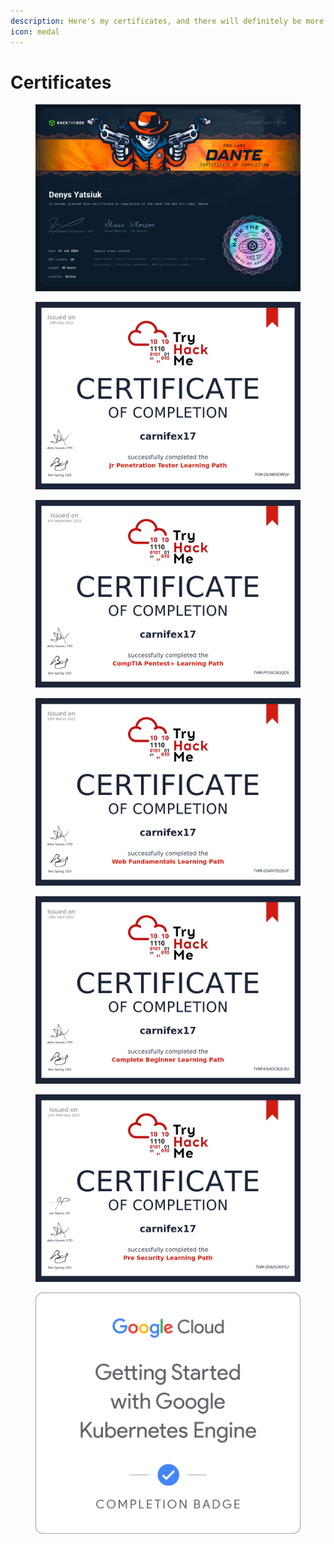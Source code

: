 ```yaml
---
description: Here's my certificates, and there will definitely be more here :)
icon: medal
---
```


# Certificates

<figure><img src="../.gitbook/assets/Dante.png" alt=""><figcaption></figcaption></figure>

<figure><img src="../.gitbook/assets/carnifex17_jr_penetration_tester.png" alt=""><figcaption></figcaption></figure>

<figure><img src="../.gitbook/assets/carnifex17_pentestplus.png" alt=""><figcaption></figcaption></figure>

<figure><img src="../.gitbook/assets/carnifex17_web_fundamentals.png" alt=""><figcaption></figcaption></figure>

<figure><img src="../.gitbook/assets/carnifex17_complete_beginner.png" alt=""><figcaption></figcaption></figure>

<figure><img src="../.gitbook/assets/carnifex17_pre_security.png" alt=""><figcaption></figcaption></figure>

<figure><img src="../.gitbook/assets/MKmo6RHOMRIBLkuA8AY_TrWzILJ2e1wAYWJMWEYDxzA=.png" alt=""><figcaption></figcaption></figure>
